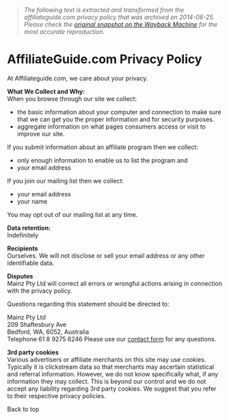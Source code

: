 > *The following text is extracted and transformed from the affiliateguide.com privacy policy that was archived on 2014-06-25. Please check the [original snapshot on the Wayback Machine](https://web.archive.org/web/20140625104625id_/http%3A//www.affiliateguide.com/privacy.html) for the most accurate reproduction.*

# AffiliateGuide.com Privacy Policy

At Affiliateguide.com, we care about your privacy. 

**What We Collect and Why:**  
When you browse through our site we collect: 

  * the basic information about your computer and connection to make sure that we can get you the proper information and for security purposes. 
  * aggregate information on what pages consumers access or visit to improve our site. 



If you submit information about an affiliate program then we collect: 

  * only enough information to enable us to list the program and 
  * your email address  




If you join our mailing list then we collect: 

  * your email address 
  * your name 

You may opt out of our mailing list at any time. 

**Data retention:**  
Indefinitely  


**Recipients**  
Ourselves. We will not disclose or sell your email address or any other identifiable data. 

**Disputes**  
Mainz Pty Ltd will correct all errors or wrongful actions arising in connection with the privacy policy. 

Questions regarding this statement should be directed to: 

Mainz Pty Ltd  
209 Shaftesbury Ave  
Bedford, WA, 6052, Australia  
Telephone 61 8 9275 6246 
Please use our [contact form](https://web.archive.org/web/20140625104625id_/http%3A//www.affiliateguide.com/contactform.html) for any questions. 

**3rd party cookies**  
Various advertisers or affiliate merchants on this site may use cookies. Typically it is clickstream data so that merchants may ascertain statistical and referral information. However, we do not know specifically what, if any information they may collect. This is beyond our control and we do not accept any liability regarding 3rd party cookies. We suggest that you refer to their respective privacy policies. 

Back to top
